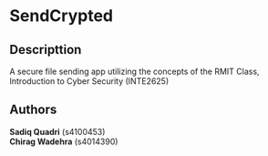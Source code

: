 # SendCrypted

## Descripttion
A secure file sending app utilizing the concepts of the RMIT Class, Introduction to Cyber Security (INTE2625) 

## Authors
**Sadiq Quadri** (s4100453)  
**Chirag Wadehra** (s4014390)
